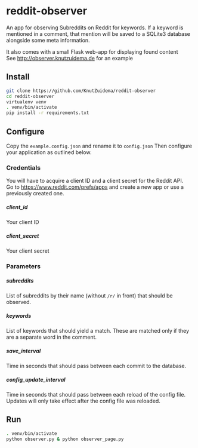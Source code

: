 # reddit-observer

An app for observing Subreddits on Reddit for keywords.
If a keyword is mentioned in a comment, that mention will be saved to a SQLite3 database alongside some meta information.

It also comes with a small Flask web-app for displaying found content  
See http://observer.knutzuidema.de for an example

## Install

```bash
git clone https://github.com/KnutZuidema/reddit-observer
cd reddit-observer
virtualenv venv
. venv/bin/activate
pip install -r requirements.txt
```

## Configure

Copy the `example.config.json` and rename it to `config.json`
Then configure your application as outlined below.

### Credentials
You will have to acquire a client ID and a client secret for the Reddit API.  
Go to https://www.reddit.com/prefs/apps and create a new app or use a previously created one.

##### client_id
Your client ID

##### client_secret
Your client secret

### Parameters
##### subreddits
List of subreddits by their name (without `/r/` in front) that should be observed.

##### keywords
List of keywords that should yield a match. These are matched only if they are a separate word in the comment.

##### save_interval
Time in seconds that should pass between each commit to the database.

##### config_update_interval
Time in seconds that should pass between each reload of the config file.  
Updates will only take effect after the config file was reloaded.

## Run
```bash
. venv/bin/activate
python observer.py & python observer_page.py
```

